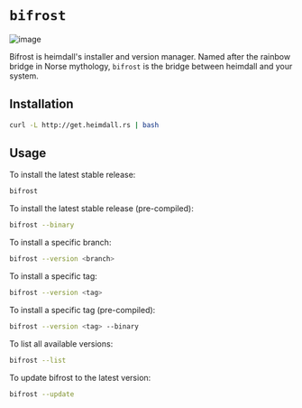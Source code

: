 # `bifrost`

![image](https://github.com/Jon-Becker/heimdall-rs/assets/64037729/4f236ff0-7417-4e8d-8a09-6cb6da9325da)

Bifrost is heimdall's installer and version manager. Named after the rainbow bridge in Norse mythology, `bifrost` is the bridge between heimdall and your system.

## Installation
```bash
curl -L http://get.heimdall.rs | bash
```

## Usage

To install the latest stable release:
```bash
bifrost
```

To install the latest stable release (pre-compiled):
```bash
bifrost --binary
```

To install a specific branch:
```bash
bifrost --version <branch>
```

To install a specific tag:
```bash
bifrost --version <tag>
```

To install a specific tag (pre-compiled):
```bash
bifrost --version <tag> --binary
```

To list all available versions:
```bash
bifrost --list
```

To update bifrost to the latest version:
```bash
bifrost --update
```
